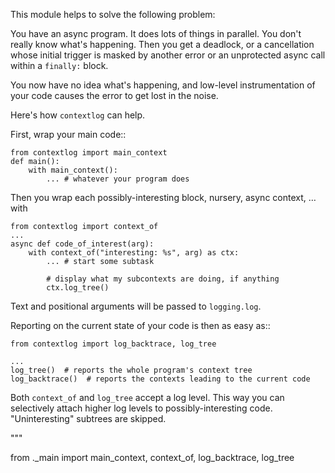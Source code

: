 This module helps to solve the following problem:

You have an async program. It does lots of things in parallel.
You don't really know what's happening. Then you get a deadlock,
or a cancellation whose initial trigger is masked by another error
or an unprotected async call within a `finally:` block.

You now have no idea what's happening, and low-level instrumentation
of your code causes the error to get lost in the noise.

Here's how `contextlog` can help.

First, wrap your main code::

	from contextlog import main_context
	def main():
		with main_context():
			... # whatever your program does
	
Then you wrap each possibly-interesting block, nursery, async context, …
with

	from contextlog import context_of
	...
	async def code_of_interest(arg):
		with context_of("interesting: %s", arg) as ctx:
		    ... # start some subtask

			# display what my subcontexts are doing, if anything
			ctx.log_tree()  


Text and positional arguments will be passed to `logging.log`.

Reporting on the current state of your code is then as easy as::

	from contextlog import log_backtrace, log_tree

	...
	log_tree()  # reports the whole program's context tree
	log_backtrace()  # reports the contexts leading to the current code

Both `context_of` and `log_tree` accept a log level. This way you can
selectively attach higher log levels to possibly-interesting code.
"Uninteresting" subtrees are skipped.

"""

from ._main import main_context, context_of, log_backtrace, log_tree
